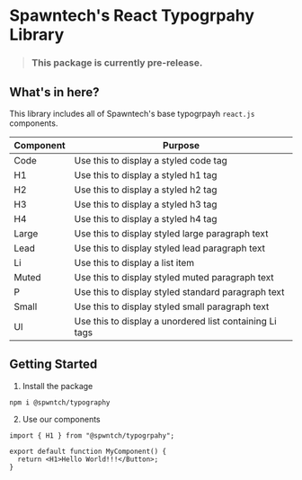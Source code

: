 # Spawntech's React Typogrpahy Library

> ### This package is currently pre-release.

## What's in here?

This library includes all of Spawntech's base typogrpayh `react.js` components.

| Component | Purpose                                                 |
| --------- | ------------------------------------------------------- |
| Code      | Use this to display a styled code tag                   |
| H1        | Use this to display a styled h1 tag                     |
| H2        | Use this to display a styled h2 tag                     |
| H3        | Use this to display a styled h3 tag                     |
| H4        | Use this to display a styled h4 tag                     |
| Large     | Use this to display styled large paragraph text         |
| Lead      | Use this to display styled lead paragraph text          |
| Li        | Use this to display a list item                         |
| Muted     | Use this to display styled muted paragraph text         |
| P         | Use this to display styled standard paragraph text      |
| Small     | Use this to display styled small paragraph text         |
| Ul        | Use this to display a unordered list containing Li tags |

## Getting Started

1. Install the package

```
npm i @spwntch/typography
```

2. Use our components

```
import { H1 } from "@spwntch/typogrpahy";

export default function MyComponent() {
  return <H1>Hello World!!!</Button>;
}

```
